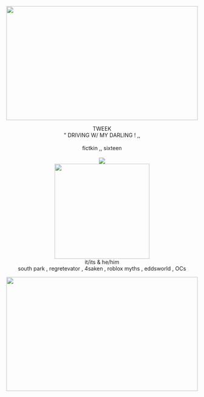 <img src='https://files.catbox.moe/gf24bk.png' width='100%' height='300'> </img>
<p align='center'> TWEEK </br> " DRIVING W/ MY DARLING ! ,, </br></br> fictkin ,, sixteen</br></br> <a href=https://ko-fi.com/tweeksies/commissions><img src='https://ko-fi.com/img/githubbutton_sm.svg?v=1'> </img> </a>  </br><img src='https://files.catbox.moe/s906ax.png' width='250px' height='250px'></br> it/its & he/him </br> south park , regretevator , 4saken , roblox myths , eddsworld , OCs </p> 
<img src='https://files.catbox.moe/7hmoth.png' width='100%' height='300'> </img>

